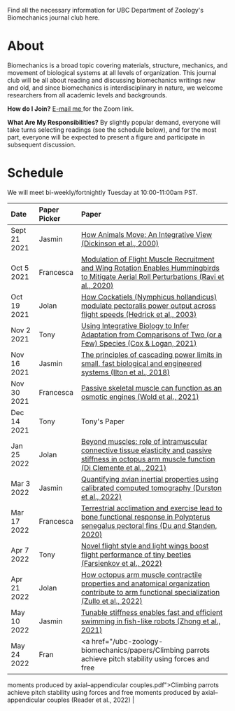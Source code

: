 Find all the necessary information for UBC Department of Zoology's Biomechanics journal club here. 

# About
Biomechanics is a broad topic covering materials, structure, mechanics, and movement of biological systems at all levels of organization. This journal club will be all about reading and discussing biomechanics writings new and old, and since biomechanics is interdisciplinary in nature, we welcome researchers from all academic levels and backgrounds.  

__How do I Join?__ <a href="mailto:jwong@zoology.ubc.ca"> E-mail me </a> for the Zoom link.

__What Are My Responsibilities?__ By slightly popular demand, everyone will take turns selecting readings (see the schedule below), and for the most part, everyone will be expected to present a figure and participate in subsequent discussion. 

# Schedule
We will meet bi-weekly/fortnightly Tuesday at 10:00-11:00am PST.

| Date | Paper Picker | Paper |
| :---------------- | :---------------- | :------------------------------------- |
| Sept 21 2021 | Jasmin | <a href="/ubc-zoology-biomechanics/papers/How animals move An integrative view.pdf">How Animals Move: An Integrative View (Dickinson et al., 2000)</a> |
| Oct 5 2021 | Francesca | <a href="/ubc-zoology-biomechanics/papers/Modulation of  Flight Muscle Recruitment and Wing Rotation Enables Hummingbirds to Mitigate Aeroial Roll Perturbations.pdf">Modulation of Flight Muscle Recruitment and Wing Rotation Enables Hummingbirds to Mitigate Aerial Roll Perturbations (Ravi et al., 2020)</a> |
| Oct 19 2021 | Jolan | <a href="/ubc-zoology-biomechanics/papers/How cockatiels modulate pectoralis power output across flight speeds.pdf">How Cockatiels (Nymphicus hollandicus) modulate pectoralis power output across flight speeds (Hedrick et al., 2003)</a> |
| Nov 2 2021 | Tony | <a href="/ubc-zoology-biomechanics/papers/Using Integrative Biology to Infer Adaptation from Comparisons of Two or a Few Species.pdf">Using Integrative Biology to Infer Adaptation from Comparisons of Two (or a Few) Species (Cox & Logan, 2021)</a> |
| Nov 16 2021 | Jasmin | <a href="/ubc-zoology-biomechanics/papers/The principles of cascading power limits in small fast biological and engineered systems.pdf">The principles of cascading power limits in small, fast biological and engineered systems (Ilton et al., 2018)</a> |
| Nov 30 2021 | Francesca | <a href="/ubc-zoology-biomechanics/papers/Passive skeletal muscle can function as an osmotic engine.pdf">Passive skeletal muscle can function as an osmotic engines (Wold et al., 2021)</a> |
| Dec 14 2021 | Tony | Tony's Paper |
| Jan 25 2022 | Jolan | <a href="/ubc-zoology-biomechanics/papers/Beyond muscles role of intramuscular connective tissue elasticity and passive stiffness in octopus arm muscle function.pdf">Beyond muscles: role of intramuscular connective tissue elasticity and passive stiffness in octopus arm muscle function (Di Clemente et al., 2021)</a> |
| Mar 3 2022 | Jasmin | <a href="/ubc-zoology-biomechanics/papers/Quantifying avian inertial properties using calibrated computed tomography.pdf">Quantifying avian inertial properties using calibrated computed tomography (Durston et al., 2022)</a> |
| Mar 17 2022 | Francesca | <a href="/ubc-zoology-biomechanics/papers/Terrestrial acclimation and exercise lead to bone functional response in Polypterus senegalus.pdf">Terrestrial acclimation and exercise lead to bone functional response in Polypterus senegalus pectoral fins (Du and Standen, 2020)</a> |
| Apr 7 2022 | Tony | <a href="/ubc-zoology-biomechanics/papers/Novel flight style and light wings boost flight performance of tiny beetles.pdf">Novel flight style and light wings boost flight performance of tiny beetles (Farsienkov et al., 2022)</a> |
| Apr 21 2022 | Jolan | <a href="/ubc-zoology-biomechanics/papers/How octopus arm muscle contractile properties and anatomical organization contribute to arm functional specialization.pdf">How octopus arm muscle contractile properties and anatomical organization contribute to arm functional specialization (Zullo et al., 2022)</a> |
| May 10 2022 | Jasmin | <a href="/ubc-zoology-biomechanics/papers/Tunable stiffness enables fast and efficient swimming in fish-like robots.pdf">Tunable stiffness enables fast and efficient swimming in fish-like robots (Zhong et al., 2021)</a> |
| May 24 2022 | Fran | <a href="/ubc-zoology-biomechanics/papers/Climbing parrots achieve pitch stability using forces and free
moments produced by axial–appendicular couples.pdf">Climbing parrots achieve pitch stability using forces and free
moments produced by axial–appendicular couples (Reader et al., 2022)</a> |

